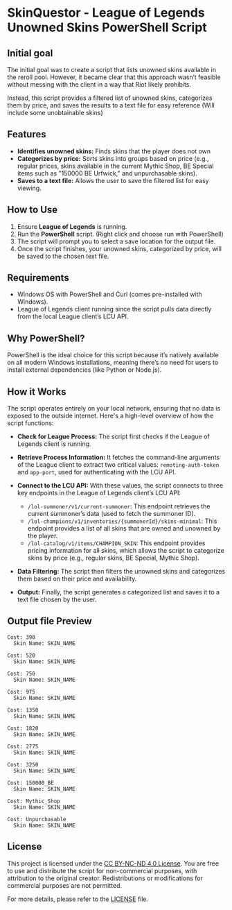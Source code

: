
# SkinQuestor - League of Legends Unowned Skins PowerShell Script


## Initial goal
The initial goal was to create a script that lists unowned skins available in the reroll pool. However, it became clear that this approach wasn’t feasible without messing with the client in a way that Riot likely prohibits.

Instead, this script provides a filtered list of unowned skins, categorizes them by price, and saves the results to a text file for easy reference (Will include some unobtainable skins)


## Features
- **Identifies unowned skins:** Finds skins that the player does not own
- **Categorizes by price:** Sorts skins into groups based on price (e.g., regular prices, skins available in the current Mythic Shop, BE Special items such as "150000 BE Urfwick," and unpurchasable skins).
- **Saves to a text file:** Allows the user to save the filtered list for easy viewing.


## How to Use
1. Ensure **League of Legends** is running.
2. Run the **PowerShell** script. (Right click and choose run with PowerShell)
3. The script will prompt you to select a save location for the output file.
4. Once the script finishes, your unowned skins, categorized by price, will be saved to the chosen text file.


## Requirements
- Windows OS with PowerShell and Curl (comes pre-installed with Windows).
- League of Legends client running since the script pulls data directly from the local League client’s LCU API.


## Why PowerShell?
PowerShell is the ideal choice for this script because it’s natively available on all modern Windows installations, meaning there’s no need for users to install external dependencies (like Python or Node.js).


## How it Works
The script operates entirely on your local network, ensuring that no data is exposed to the outside internet. Here's a high-level overview of how the script functions:

- **Check for League Process:** The script first checks if the League of Legends client is running.
- **Retrieve Process Information:** It fetches the command-line arguments of the League client to extract two critical values: `remoting-auth-token` and `app-port`, used for authenticating with the LCU API.
- **Connect to the LCU API:** With these values, the script connects to three key endpoints in the League of Legends client’s LCU API:
    - `/lol-summoner/v1/current-summoner`: This endpoint retrieves the current summoner’s data (used to fetch the summoner ID).
    - `/lol-champions/v1/inventories/{summonerId}/skins-minimal`: This endpoint provides a list of all skins that are owned and unowned by the player.
    - `/lol-catalog/v1/items/CHAMPION_SKIN`: This endpoint provides pricing information for all skins, which allows the script to categorize skins by price (e.g., regular skins, BE Special, Mythic Shop).

- **Data Filtering:** The script then filters the unowned skins and categorizes them based on their price and availability.
- **Output:** Finally, the script generates a categorized list and saves it to a text file chosen by the user.


## Output file Preview
```
Cost: 390
  Skin Name: SKIN_NAME

Cost: 520
  Skin Name: SKIN_NAME

Cost: 750
  Skin Name: SKIN_NAME

Cost: 975
  Skin Name: SKIN_NAME

Cost: 1350
  Skin Name: SKIN_NAME

Cost: 1820
  Skin Name: SKIN_NAME

Cost: 2775
  Skin Name: SKIN_NAME

Cost: 3250
  Skin Name: SKIN_NAME

Cost: 150000_BE
  Skin Name: SKIN_NAME

Cost: Mythic_Shop
  Skin Name: SKIN_NAME

Cost: Unpurchasable
  Skin Name: SKIN_NAME
```


## License

This project is licensed under the [CC BY-NC-ND 4.0 License](LICENSE). You are free to use and distribute the script for non-commercial purposes, with attribution to the original creator. Redistributions or modifications for commercial purposes are not permitted.

For more details, please refer to the [LICENSE](LICENSE) file.
